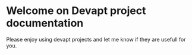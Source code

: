 # Welcome on Devapt project documentation


Please enjoy using devapt projects and let me know if they are usefull for you.

